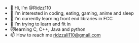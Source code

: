 - 👋 Hi, I’m @Ridzz110
- 👀 I’m interested in coding, eating, gaming, anime and sleep
- 🌱 I’m currently learning front end libraries in FCC
- 💞️ I’m trying to learn and fit in
- 😼learning C, C++, Java and python
- 📫 How to reach me ridzzali110@gmail.com

<!---
Ridzz110/Ridzz110 is a ✨ special ✨ repository because its `README.md` (this file) appears on your GitHub profile.
You can click the Preview link to take a look at your changes.
--->
